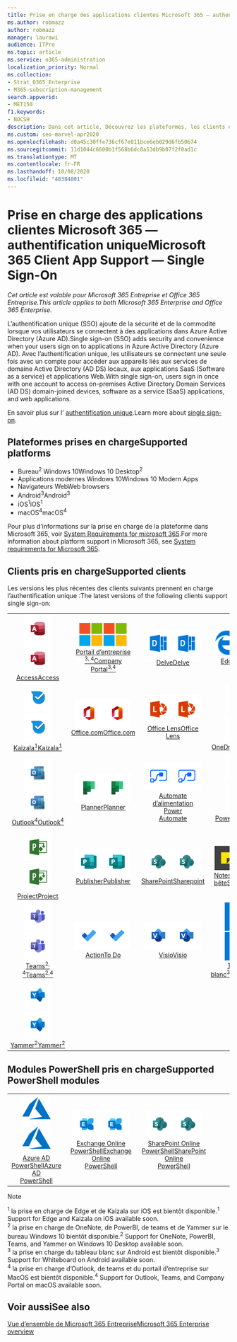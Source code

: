 ```yaml
---
title: Prise en charge des applications clientes Microsoft 365 — authentification unique
ms.author: robmazz
author: robmazz
manager: laurawi
audience: ITPro
ms.topic: article
ms.service: o365-administration
localization_priority: Normal
ms.collection:
- Strat_O365_Enterprise
- M365-subscription-management
search.appverid:
- MET150
f1.keywords:
- NOCSH
description: Dans cet article, Découvrez les plateformes, les clients et les modules PowerShell qui prennent en charge l’authentification unique pour Microsoft 365.
ms.custom: seo-marvel-apr2020
ms.openlocfilehash: d0a45c30ffe736cf67e811bce6eb029d6fb50674
ms.sourcegitcommit: 11d1044c6600b1f568b6dc8a53db9b07f2f0ad1c
ms.translationtype: MT
ms.contentlocale: fr-FR
ms.lasthandoff: 10/08/2020
ms.locfileid: "48384801"
---
```

# <a name="microsoft-365-client-app-support--single-sign-on"></a><span data-ttu-id="d145e-103">Prise en charge des applications clientes Microsoft 365 — authentification unique</span><span class="sxs-lookup"><span data-stu-id="d145e-103">Microsoft 365 Client App Support — Single Sign-On</span></span>

<span data-ttu-id="d145e-104">*Cet article est valable pour Microsoft 365 Entreprise et Office 365 Entreprise.*</span><span class="sxs-lookup"><span data-stu-id="d145e-104">*This article applies to both Microsoft 365 Enterprise and Office 365 Enterprise.*</span></span>

<span data-ttu-id="d145e-105">L’authentification unique (SSO) ajoute de la sécurité et de la commodité lorsque vos utilisateurs se connectent à des applications dans Azure Active Directory (Azure AD).</span><span class="sxs-lookup"><span data-stu-id="d145e-105">Single sign-on (SSO) adds security and convenience when your users sign on to applications in Azure Active Directory (Azure AD).</span></span> <span data-ttu-id="d145e-106">Avec l’authentification unique, les utilisateurs se connectent une seule fois avec un compte pour accéder aux appareils liés aux services de domaine Active Directory (AD DS) locaux, aux applications SaaS (Software as a service) et applications Web.</span><span class="sxs-lookup"><span data-stu-id="d145e-106">With single sign-on, users sign in once with one account to access on-premises Active Directory Domain Services (AD DS) domain-joined devices, software as a service (SaaS) applications, and web applications.</span></span>

<span data-ttu-id="d145e-107">En savoir plus sur l' [authentification unique](https://docs.microsoft.com/azure/active-directory/manage-apps/what-is-single-sign-on).</span><span class="sxs-lookup"><span data-stu-id="d145e-107">Learn more about [single sign-on](https://docs.microsoft.com/azure/active-directory/manage-apps/what-is-single-sign-on).</span></span>

## <a name="supported-platforms"></a><span data-ttu-id="d145e-108">Plateformes prises en charge</span><span class="sxs-lookup"><span data-stu-id="d145e-108">Supported platforms</span></span>

 - <span data-ttu-id="d145e-109">Bureau<sup>2</sup> Windows 10</span><span class="sxs-lookup"><span data-stu-id="d145e-109">Windows 10 Desktop<sup>2</sup></span></span>
 - <span data-ttu-id="d145e-110">Applications modernes Windows 10</span><span class="sxs-lookup"><span data-stu-id="d145e-110">Windows 10 Modern Apps</span></span>
 - <span data-ttu-id="d145e-111">Navigateurs Web</span><span class="sxs-lookup"><span data-stu-id="d145e-111">Web browsers</span></span>
 - <span data-ttu-id="d145e-112">Android<sup>3</sup></span><span class="sxs-lookup"><span data-stu-id="d145e-112">Android<sup>3</sup></span></span>
 - <span data-ttu-id="d145e-113">iOS<sup>1</sup></span><span class="sxs-lookup"><span data-stu-id="d145e-113">iOS<sup>1</sup></span></span>
 - <span data-ttu-id="d145e-114">macOS<sup>4</sup></span><span class="sxs-lookup"><span data-stu-id="d145e-114">macOS<sup>4</sup></span></span>

<span data-ttu-id="d145e-115">Pour plus d’informations sur la prise en charge de la plateforme dans Microsoft 365, voir [System Requirements for microsoft 365](https://www.microsoft.com/microsoft-365/microsoft-365-and-office-resources).</span><span class="sxs-lookup"><span data-stu-id="d145e-115">For more information about platform support in Microsoft 365, see [System requirements for Microsoft 365](https://www.microsoft.com/microsoft-365/microsoft-365-and-office-resources).</span></span>

## <a name="supported-clients"></a><span data-ttu-id="d145e-116">Clients pris en charge</span><span class="sxs-lookup"><span data-stu-id="d145e-116">Supported clients</span></span>

<span data-ttu-id="d145e-117">Les versions les plus récentes des clients suivants prennent en charge l’authentification unique :</span><span class="sxs-lookup"><span data-stu-id="d145e-117">The latest versions of the following clients support single sign-on:</span></span>

| | | | | | |
|:---:|:---:|:---:|:---:|:---:|:---:|
| <span data-ttu-id="d145e-118">![Icône Access](../media/o365-access-64x64.png)</span><span class="sxs-lookup"><span data-stu-id="d145e-118">![Access icon](../media/o365-access-64x64.png)</span></span> <br> [<span data-ttu-id="d145e-119">Access</span><span class="sxs-lookup"><span data-stu-id="d145e-119">Access</span></span>](https://products.office.com/access) | <span data-ttu-id="d145e-120">![Icône portail d’entreprise](../media/o365-microsoft-64x64.png)</span><span class="sxs-lookup"><span data-stu-id="d145e-120">![Company portal icon](../media/o365-microsoft-64x64.png)</span></span> <br> [<span data-ttu-id="d145e-121">Portail d’entreprise <br> <sup>3, 4</sup></span><span class="sxs-lookup"><span data-stu-id="d145e-121">Company <br> Portal<sup>3,4</sup> </span></span>](https://docs.microsoft.com/intune-user-help/sign-in-to-the-company-portal) | <span data-ttu-id="d145e-122">![Icône Delve](../media/o365-delve-64x64.png)</span><span class="sxs-lookup"><span data-stu-id="d145e-122">![Delve icon](../media/o365-delve-64x64.png)</span></span> <br> [<span data-ttu-id="d145e-123">Delve</span><span class="sxs-lookup"><span data-stu-id="d145e-123">Delve</span></span>](https://products.office.com/business/intelligent-search) | <span data-ttu-id="d145e-124">![Icône de serveur Edge](../media/o365-edge-64x64.png)</span><span class="sxs-lookup"><span data-stu-id="d145e-124">![Edge icon](../media/o365-edge-64x64.png)</span></span> <br> [<span data-ttu-id="d145e-125">Edge<sup>1</sup></span><span class="sxs-lookup"><span data-stu-id="d145e-125">Edge<sup>1</sup></span></span>](https://www.microsoft.com/windows/microsoft-edge) | <span data-ttu-id="d145e-126">![Icône Excel](../media/o365-excel-64x64.png)</span><span class="sxs-lookup"><span data-stu-id="d145e-126">![Excel icon](../media/o365-excel-64x64.png)</span></span> <br> [<span data-ttu-id="d145e-127">Excel</span><span class="sxs-lookup"><span data-stu-id="d145e-127">Excel</span></span>](https://products.office.com/excel) 
| <span data-ttu-id="d145e-128">![Icône Kaizala](../media/o365-kaizala-64x64.png)</span><span class="sxs-lookup"><span data-stu-id="d145e-128">![Kaizala icon](../media/o365-kaizala-64x64.png)</span></span> <br> [<span data-ttu-id="d145e-129">Kaizala<sup>1</sup></span><span class="sxs-lookup"><span data-stu-id="d145e-129">Kaizala<sup>1</sup></span></span>](https://products.office.com/en/business/microsoft-kaizala) | <span data-ttu-id="d145e-130">![Icône Office.com](../media/o365-office-64x64.png)</span><span class="sxs-lookup"><span data-stu-id="d145e-130">![Office.com icon](../media/o365-office-64x64.png)</span></span> <br> [<span data-ttu-id="d145e-131">Office.com</span><span class="sxs-lookup"><span data-stu-id="d145e-131">Office.com</span></span>](https://www.office.com/) | <span data-ttu-id="d145e-132">![Icône de l’objectif](../media/o365-lens-64x64.png)</span><span class="sxs-lookup"><span data-stu-id="d145e-132">![Lens icon](../media/o365-lens-64x64.png)</span></span> <br> [<span data-ttu-id="d145e-133">Office Lens</span><span class="sxs-lookup"><span data-stu-id="d145e-133">Office Lens</span></span>](https://www.microsoft.com/p/office-lens/9wzdncrfj3t8?activetab=pivot%3Aoverviewtab) | <span data-ttu-id="d145e-134">![Icône OneDrive entreprise](../media/o365-OneDrive-64x64.png)</span><span class="sxs-lookup"><span data-stu-id="d145e-134">![OneDrive for Business icon](../media/o365-OneDrive-64x64.png)</span></span> <br> [<span data-ttu-id="d145e-135">OneDrive</span><span class="sxs-lookup"><span data-stu-id="d145e-135">OneDrive</span></span>](https://products.office.com/onedrive-for-business/online-cloud-storage) | <span data-ttu-id="d145e-136">![Icône OneNote](../media/o365-OneNote-64x64.png)</span><span class="sxs-lookup"><span data-stu-id="d145e-136">![OneNote icon](../media/o365-OneNote-64x64.png)</span></span> <br> [<span data-ttu-id="d145e-137">OneNote<sup>2</sup></span><span class="sxs-lookup"><span data-stu-id="d145e-137">OneNote<sup>2</sup></span></span>](https://products.office.com/onenote) 
| <span data-ttu-id="d145e-138">![Icône Outlook](../media/o365-outlook-64x64.png)</span><span class="sxs-lookup"><span data-stu-id="d145e-138">![Outlook icon](../media/o365-outlook-64x64.png)</span></span> <br> [<span data-ttu-id="d145e-139">Outlook<sup>4</sup></span><span class="sxs-lookup"><span data-stu-id="d145e-139">Outlook<sup>4</sup></span></span>](https://products.office.com/outlook) | <span data-ttu-id="d145e-140">![Icône planificateur](../media/o365-planner-64x64.png)</span><span class="sxs-lookup"><span data-stu-id="d145e-140">![Planner icon](../media/o365-planner-64x64.png)</span></span> <br> [<span data-ttu-id="d145e-141">Planner</span><span class="sxs-lookup"><span data-stu-id="d145e-141">Planner</span></span>](https://products.office.com/business/task-management-software) | <span data-ttu-id="d145e-142">![Icône de mise en marche automatique](../media/o365-flow-64x64.png)</span><span class="sxs-lookup"><span data-stu-id="d145e-142">![Power Automate icon](../media/o365-flow-64x64.png)</span></span> <br> [<span data-ttu-id="d145e-143">Automate d’alimentation <br></span><span class="sxs-lookup"><span data-stu-id="d145e-143">Power <br> Automate</span></span>](https://flow.microsoft.com) | <span data-ttu-id="d145e-144">![Icône PowerBI](../media/o365-powerbi-64x64.png)</span><span class="sxs-lookup"><span data-stu-id="d145e-144">![PowerBI icon](../media/o365-powerbi-64x64.png)</span></span> <br> [<span data-ttu-id="d145e-145">Power BI<sup>2</sup></span><span class="sxs-lookup"><span data-stu-id="d145e-145">Power BI<sup>2</sup></span></span>](https://powerbi.microsoft.com)| <span data-ttu-id="d145e-146">![Icône PowerPoint](../media/o365-powerpoint-64x64.png)</span><span class="sxs-lookup"><span data-stu-id="d145e-146">![PowerPoint icon](../media/o365-powerpoint-64x64.png)</span></span> <br> [<span data-ttu-id="d145e-147">PowerPoint</span><span class="sxs-lookup"><span data-stu-id="d145e-147">PowerPoint</span></span>](https://products.office.com/powerpoint) 
| <span data-ttu-id="d145e-148">![Icône Project](../media/o365-project-64x64.png)</span><span class="sxs-lookup"><span data-stu-id="d145e-148">![Project icon](../media/o365-project-64x64.png)</span></span> <br> [<span data-ttu-id="d145e-149">Project</span><span class="sxs-lookup"><span data-stu-id="d145e-149">Project</span></span>](https://products.office.com/project) | <span data-ttu-id="d145e-150">![Icône Publisher](../media/o365-publisher-64x64.png)</span><span class="sxs-lookup"><span data-stu-id="d145e-150">![Publisher icon](../media/o365-publisher-64x64.png)</span></span> <br> [<span data-ttu-id="d145e-151">Publisher</span><span class="sxs-lookup"><span data-stu-id="d145e-151">Publisher</span></span>](https://products.office.com/publisher) | <span data-ttu-id="d145e-152">![Icône de SharePoint](../media/o365-sharepoint-64x64.png)</span><span class="sxs-lookup"><span data-stu-id="d145e-152">![SharePoint icon](../media/o365-sharepoint-64x64.png)</span></span> <br> [<span data-ttu-id="d145e-153">SharePoint</span><span class="sxs-lookup"><span data-stu-id="d145e-153">Sharepoint</span></span>](https://products.office.com/sharepoint) | <span data-ttu-id="d145e-154">![Icône de pense-bête](../media/o365-stickynotes-64x64.png)</span><span class="sxs-lookup"><span data-stu-id="d145e-154">![Sticky Notes icon](../media/o365-stickynotes-64x64.png)</span></span> <br> [<span data-ttu-id="d145e-155">Notes du pense-bête</span><span class="sxs-lookup"><span data-stu-id="d145e-155">Sticky Notes</span></span>](https://www.microsoft.com/p/microsoft-sticky-notes/9nblggh4qghw)  | <span data-ttu-id="d145e-156">![Icône Sway](../media/o365-sway-64x64.png)</span><span class="sxs-lookup"><span data-stu-id="d145e-156">![Sway icon](../media/o365-sway-64x64.png)</span></span> <br> [<span data-ttu-id="d145e-157">Sway</span><span class="sxs-lookup"><span data-stu-id="d145e-157">Sway</span></span>](https://sway.com) 
| <span data-ttu-id="d145e-158">![Icône Teams](../media/o365-teams-64x64.png)</span><span class="sxs-lookup"><span data-stu-id="d145e-158">![Teams icon](../media/o365-teams-64x64.png)</span></span> <br> [<span data-ttu-id="d145e-159">Teams<sup>2, 4</sup></span><span class="sxs-lookup"><span data-stu-id="d145e-159">Teams<sup>2,4</sup></span></span>](https://products.office.com/microsoft-teams/group-chat-software) | <span data-ttu-id="d145e-160">![Icône action](../media/o365-todo-64x64.png)</span><span class="sxs-lookup"><span data-stu-id="d145e-160">![To Do icon](../media/o365-todo-64x64.png)</span></span> <br> [<span data-ttu-id="d145e-161">Action</span><span class="sxs-lookup"><span data-stu-id="d145e-161">To Do</span></span>](https://todo.microsoft.com) | <span data-ttu-id="d145e-162">![Icône Visio](../media/o365-visio-64x64.png)</span><span class="sxs-lookup"><span data-stu-id="d145e-162">![Visio icon](../media/o365-visio-64x64.png)</span></span> <br> [<span data-ttu-id="d145e-163">Visio</span><span class="sxs-lookup"><span data-stu-id="d145e-163">Visio</span></span>](https://products.office.com/visio/flowchart-software) | <span data-ttu-id="d145e-164">![Icône de tableau blanc](../media/o365-whiteboard-64x64.png)</span><span class="sxs-lookup"><span data-stu-id="d145e-164">![Whiteboard icon](../media/o365-whiteboard-64x64.png)</span></span> <br> [<span data-ttu-id="d145e-165">Tableau blanc<sup>3</sup></span><span class="sxs-lookup"><span data-stu-id="d145e-165">Whiteboard<sup>3</sup></span></span>](https://whiteboard.microsoft.com/) | <span data-ttu-id="d145e-166">![Icône Word](../media/o365-word-64x64.png)</span><span class="sxs-lookup"><span data-stu-id="d145e-166">![Word icon](../media/o365-word-64x64.png)</span></span> <br> [<span data-ttu-id="d145e-167">Word</span><span class="sxs-lookup"><span data-stu-id="d145e-167">Word</span></span>](https://products.office.com/word) 
| <span data-ttu-id="d145e-168">![Icône Yammer](../media/o365-yammer-64x64.png)</span><span class="sxs-lookup"><span data-stu-id="d145e-168">![Yammer icon](../media/o365-yammer-64x64.png)</span></span> <br> [<span data-ttu-id="d145e-169">Yammer<sup>2</sup></span><span class="sxs-lookup"><span data-stu-id="d145e-169">Yammer<sup>2</sup></span></span>](https://products.office.com/yammer/yammer-overview) |

## <a name="supported-powershell-modules"></a><span data-ttu-id="d145e-170">Modules PowerShell pris en charge</span><span class="sxs-lookup"><span data-stu-id="d145e-170">Supported PowerShell modules</span></span>

| | | | | | |
|:---:|:---:|:---:|:---:|:---:|:---:|
| <span data-ttu-id="d145e-171">![Icône Azure](../media/o365-azure-64x64.png)</span><span class="sxs-lookup"><span data-stu-id="d145e-171">![Azure icon](../media/o365-azure-64x64.png)</span></span> <br> [<span data-ttu-id="d145e-172">Azure AD <br> PowerShell</span><span class="sxs-lookup"><span data-stu-id="d145e-172">Azure AD <br> PowerShell</span></span>](https://docs.microsoft.com/powershell/azure/active-directory/overview?view=azureadps-2.0) | <span data-ttu-id="d145e-173">![Icône Exchange](../media/o365-exchange-64x64.png)</span><span class="sxs-lookup"><span data-stu-id="d145e-173">![Exchange icon](../media/o365-exchange-64x64.png)</span></span> <br> [<span data-ttu-id="d145e-174">Exchange Online <br> PowerShell</span><span class="sxs-lookup"><span data-stu-id="d145e-174">Exchange Online <br> PowerShell</span></span>](https://docs.microsoft.com/powershell/exchange/exchange-online-powershell) | <span data-ttu-id="d145e-175">![Icône de SharePoint](../media/o365-sharepoint-64x64.png)</span><span class="sxs-lookup"><span data-stu-id="d145e-175">![SharePoint icon](../media/o365-sharepoint-64x64.png)</span></span> <br> [<span data-ttu-id="d145e-176">SharePoint Online <br> PowerShell</span><span class="sxs-lookup"><span data-stu-id="d145e-176">SharePoint Online <br> PowerShell</span></span>](https://docs.microsoft.com/powershell/sharepoint/sharepoint-online/connect-sharepoint-online)

> [!NOTE]
> <span data-ttu-id="d145e-177"><sup>1</sup> la prise en charge de Edge et de Kaizala sur iOS est bientôt disponible.</span><span class="sxs-lookup"><span data-stu-id="d145e-177"><sup>1</sup> Support for Edge and Kaizala on iOS available soon.</span></span> <br>
> <span data-ttu-id="d145e-178"><sup>2</sup> la prise en charge de OneNote, de PowerBI, de teams et de Yammer sur le bureau Windows 10 bientôt disponible.</span><span class="sxs-lookup"><span data-stu-id="d145e-178"><sup>2</sup> Support for OneNote, PowerBI, Teams, and Yammer on Windows 10 Desktop available soon.</span></span> <br>
> <span data-ttu-id="d145e-179"><sup>3</sup> la prise en charge du tableau blanc sur Android est bientôt disponible.</span><span class="sxs-lookup"><span data-stu-id="d145e-179"><sup>3</sup> Support for Whiteboard on Android available soon.</span></span> <br>
> <span data-ttu-id="d145e-180"><sup>4</sup> la prise en charge d’Outlook, de teams et du portail d’entreprise sur MacOS est bientôt disponible.</span><span class="sxs-lookup"><span data-stu-id="d145e-180"><sup>4</sup> Support for Outlook, Teams, and Company Portal on macOS available soon.</span></span> <br>

## <a name="see-also"></a><span data-ttu-id="d145e-181">Voir aussi</span><span class="sxs-lookup"><span data-stu-id="d145e-181">See also</span></span>

[<span data-ttu-id="d145e-182">Vue d’ensemble de Microsoft 365 Entreprise</span><span class="sxs-lookup"><span data-stu-id="d145e-182">Microsoft 365 Enterprise overview</span></span>](microsoft-365-overview.md)
